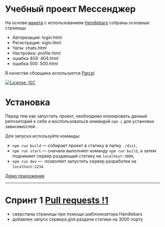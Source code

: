 # Учебный проект Мессенджер

На основе [макета](https://www.figma.com/file/jF5fFFzgGOxQeB4CmKWTiE/Chat_external_link) с использованием [Hendlebars](https://handlebarsjs.com/) собраны основные страницы:

- Авторизация: login.html
- Регистрация: sigin.html
- Чаты: chats.html
- Настройки: profile.html
- ошибка 404: 404.html
- ошибка 500: 500.html

В качестве сборщика используется [Parcel](https://parceljs.org)

[![License: ISC](https://img.shields.io/badge/License-ISC-blue.svg)](https://opensource.org/licenses/ISC)
# Установка
Перед тем как запустить проект, необходимо клонировать данный репозиторий к себе и воспользоваться командой `npm i` для установки зависимостей.

Для запуска используйте команды:
- `npm run build` — собирает проект в статику в папку `./dist`,
- `npm run start` — сначала выполняет команду `npm run build`, а затем поднимает сервер раздающий статику на `localhost:3000`,
- `npm run dev` —  позволяет запустить сервер разработки на `localhost:1234`.

[Демо приложения](https://magnificent-stroopwafel-546831.netlify.app)

----
#  Спринт 1  [Pull requests !1](https://github.com/boorav4ik/middle.messenger.praktikum.yandex/pull/1)
- сверстаны страницы при помощи шаблонизатора Handlebars
- добавлен запуск сервера для раздачи статики на 3000 порту
